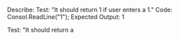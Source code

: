 Describe: 
Test: "It should return 1 if user enters a 1."
Code:
Consol.ReadLine("1");
Expected Output: 1

Test: "It should return a 